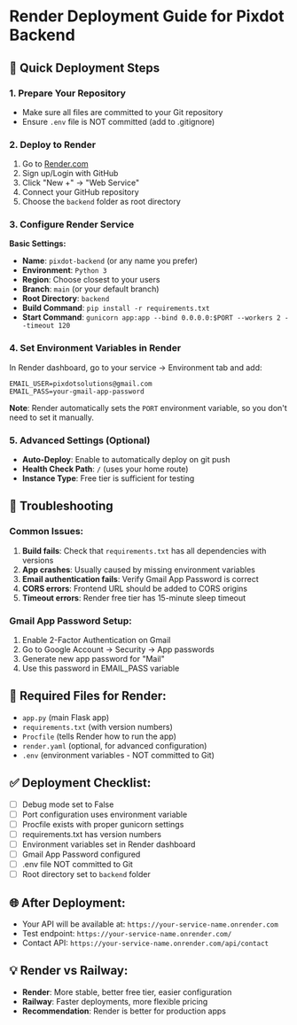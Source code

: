# Render Deployment Guide for Pixdot Backend

## 🚀 Quick Deployment Steps

### 1. Prepare Your Repository
- Make sure all files are committed to your Git repository
- Ensure `.env` file is NOT committed (add to .gitignore)

### 2. Deploy to Render
1. Go to [Render.com](https://render.com)
2. Sign up/Login with GitHub
3. Click "New +" → "Web Service"
4. Connect your GitHub repository
5. Choose the `backend` folder as root directory

### 3. Configure Render Service
**Basic Settings:**
- **Name**: `pixdot-backend` (or any name you prefer)
- **Environment**: `Python 3`
- **Region**: Choose closest to your users
- **Branch**: `main` (or your default branch)
- **Root Directory**: `backend`
- **Build Command**: `pip install -r requirements.txt`
- **Start Command**: `gunicorn app:app --bind 0.0.0.0:$PORT --workers 2 --timeout 120`

### 4. Set Environment Variables in Render
In Render dashboard, go to your service → Environment tab and add:

```
EMAIL_USER=pixdotsolutions@gmail.com
EMAIL_PASS=your-gmail-app-password
```

**Note**: Render automatically sets the `PORT` environment variable, so you don't need to set it manually.

### 5. Advanced Settings (Optional)
- **Auto-Deploy**: Enable to automatically deploy on git push
- **Health Check Path**: `/` (uses your home route)
- **Instance Type**: Free tier is sufficient for testing

## 🔧 Troubleshooting

### Common Issues:
1. **Build fails**: Check that `requirements.txt` has all dependencies with versions
2. **App crashes**: Usually caused by missing environment variables
3. **Email authentication fails**: Verify Gmail App Password is correct
4. **CORS errors**: Frontend URL should be added to CORS origins
5. **Timeout errors**: Render free tier has 15-minute sleep timeout

### Gmail App Password Setup:
1. Enable 2-Factor Authentication on Gmail
2. Go to Google Account → Security → App passwords
3. Generate new app password for "Mail"
4. Use this password in EMAIL_PASS variable

## 📁 Required Files for Render:
- `app.py` (main Flask app)
- `requirements.txt` (with version numbers)
- `Procfile` (tells Render how to run the app)
- `render.yaml` (optional, for advanced configuration)
- `.env` (environment variables - NOT committed to Git)

## ✅ Deployment Checklist:
- [ ] Debug mode set to False
- [ ] Port configuration uses environment variable
- [ ] Procfile exists with proper gunicorn settings
- [ ] requirements.txt has version numbers
- [ ] Environment variables set in Render dashboard
- [ ] Gmail App Password configured
- [ ] .env file NOT committed to Git
- [ ] Root directory set to `backend` folder

## 🌐 After Deployment:
- Your API will be available at: `https://your-service-name.onrender.com`
- Test endpoint: `https://your-service-name.onrender.com/`
- Contact API: `https://your-service-name.onrender.com/api/contact`

## 💡 Render vs Railway:
- **Render**: More stable, better free tier, easier configuration
- **Railway**: Faster deployments, more flexible pricing
- **Recommendation**: Render is better for production apps

